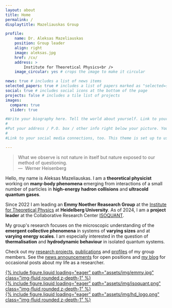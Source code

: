 ```yaml
---
layout: about
title: Home
permalink: /
displaytitle: Mazeliauskas Group 

profile:
    name: Dr. Aleksas Mazeliauskas
    position: Group leader
    align: right
    image: aleksas.jpg
    href: /cv/
    address: >
        Institute for Theoretical Physics<br />
    image_circular: yes # crops the image to make it circular

news: true # includes a list of news items
selected_papers: true # includes a list of papers marked as "selected={true}"
social: true # includes social icons at the bottom of the page
projects: false # includes a tile list of projects
images:
  compare: true
  slider: true

#Write your biography here. Tell the world about yourself. Link to your favorite [subreddit](http://reddit.com). You can put a picture in, too. The code is already in, just name your picture `prof_pic.jpg` and put it in the `img/` folder.
#
#Put your address / P.O. box / other info right below your picture. You can also disable any of these elements by editing `profile` property of the YAML header of your `_pages/about.md`. Edit `_bibliography/papers.bib` and Jekyll will render your [publications page](/al-folio/publications/) automatically.
#
#Link to your social media connections, too. This theme is set up to use [Font Awesome icons](https://fontawesome.com/) and [Academicons](https://jpswalsh.github.io/academicons/), like the ones below. Add your Facebook, Twitter, LinkedIn, Google Scholar, or just disable all of them.

---
```


> <i class="fas fa-quote-left"></i>
> What we observe is not nature in itself but nature exposed to our method of questioning.
> <i class="fas fa-quote-right"></i><br />
> —&nbsp; Werner Heisenberg

Hello, my name is Aleksas Mazeliauskas. I am a **theoretical physicist** working on **many-body phenomena** emerging from interactions of a small number of particles in **high-energy hadron collisions** and **ultracold quantum gases**.

Since 2022 I am leading an **Emmy Noether Reasearch Group** at the [Institute for Theoretical Physics](http://www.thphys.uni-heidelberg.de) at **Heidelberg University**. As of 2024, I am a **project leader** at the Collaborative Research Center [ISOQUANT](https://www.isoquant-heidelberg.de/). 

My group's research focuses on the microscopic understanding of the **emergent collective phenomena** in systems of **varying sizes** and at **varying energy scales**. I am especially interested in the question of **thermalisation** and **hydrodynamic behaviour** in isolated quantum systems.

Check out my [research projects](/projects), [publications](/publications) and [profiles](/people) of my group members. See the [news announcements](/news) for open positions and [my blog](/blog) for occasional posts about my life as a researcher.

<div class="d-flex flex-row mt-3 justify-content-center align-items-center">
    <div class="col-sm mt-2 mt-md-0">
    <a href="https://www.dfg.de/en/research-funding/funding-opportunities/programmes/individual/emmy-noether">
        {% include figure.liquid loading="eager" path="assets/img/emmy.jpg" class="img-fluid rounded z-depth-1" %}
     </a>
    </div>
    <div class="col-sm mt-2 mt-md-0">
    <a href="https://www.isoquant-heidelberg.de/">
        {% include figure.liquid loading="eager" path="assets/img/isoquant.png" class="img-fluid rounded z-depth-1" %}
        </a>
    </div>
    <div class="col-sm mt-2 mt-md-0">
        <a href="https://www.uni-heidelberg.de/en">
        {% include figure.liquid loading="eager" path="assets/img/hd_logo.png" class="img-fluid rounded z-depth-1" %}
        </a>
    </div>
</div>

